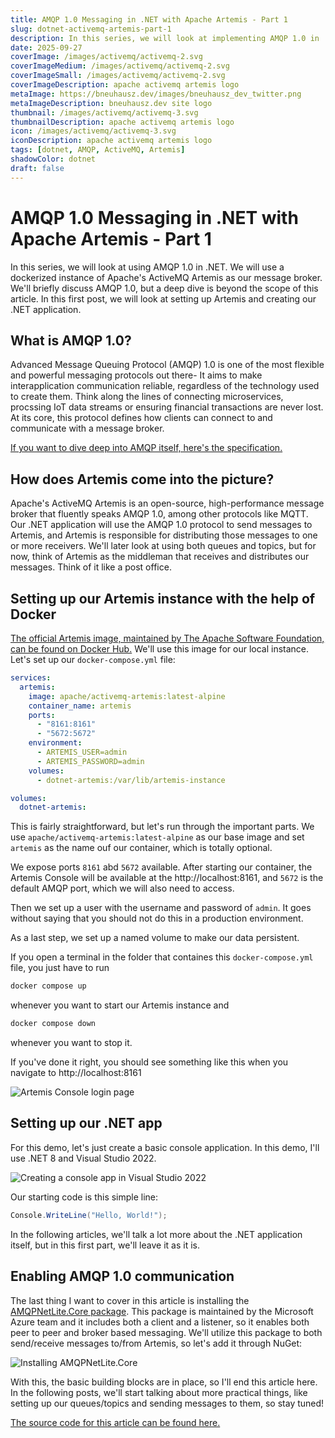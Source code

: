 ```yaml
---
title: AMQP 1.0 Messaging in .NET with Apache Artemis - Part 1
slug: dotnet-activemq-artemis-part-1
description: In this series, we will look at implementing AMQP 1.0 in .NET with Apache ActiveMQ Artemis.
date: 2025-09-27
coverImage: /images/activemq/activemq-2.svg
coverImageMedium: /images/activemq/activemq-2.svg
coverImageSmall: /images/activemq/activemq-2.svg
coverImageDescription: apache activemq artemis logo
metaImage: https://bneuhausz.dev/images/bneuhausz_dev_twitter.png
metaImageDescription: bneuhausz.dev site logo
thumbnail: /images/activemq/activemq-3.svg
thumbnailDescription: apache activemq artemis logo
icon: /images/activemq/activemq-3.svg
iconDescription: apache activemq artemis logo
tags: [dotnet, AMQP, ActiveMQ, Artemis]
shadowColor: dotnet
draft: false
---
```


# AMQP 1.0 Messaging in .NET with Apache Artemis - Part 1

In this series, we will look at using AMQP 1.0 in .NET. We will use a dockerized instance of Apache's ActiveMQ Artemis as our message broker. We'll briefly discuss AMQP 1.0, but a deep dive is beyond the scope of this article. In this first post, we will look at setting up Artemis and creating our .NET application.

## What is AMQP 1.0?

Advanced Message Queuing Protocol (AMQP) 1.0 is one of the most flexible and powerful messaging protocols out there- It aims to make interapplication communication reliable, regardless of the technology used to create them. Think along the lines of connecting microservices, procssing IoT data streams or ensuring financial transactions are never lost. At its core, this protocol defines how clients can connect to and communicate with a message broker.

[If you want to dive deep into AMQP itself, here's the specification.](https://www.oasis-open.org/committees/tc_home.php?wg_abbrev=amqp)

## How does Artemis come into the picture?

Apache's ActiveMQ Artemis is an open-source, high-performance message broker that fluently speaks AMQP 1.0, among other protocols like MQTT. Our .NET application will use the AMQP 1.0 protocol to send messages to Artemis, and Artemis is responsible for distributing those messages to one or more receivers. We'll later look at using both queues and topics, but for now, think of Artemis as the middleman that receives and distributes our messages. Think of it like a post office.

## Setting up our Artemis instance with the help of Docker

[The official Artemis image, maintained by The Apache Software Foundation, can be found on Docker Hub.](https://hub.docker.com/r/apache/activemq-artemis) We'll use this image for our local instance. Let's set up our `docker-compose.yml` file:

```yaml
services:
  artemis:
    image: apache/activemq-artemis:latest-alpine
    container_name: artemis
    ports:
      - "8161:8161"
      - "5672:5672"
    environment:
      - ARTEMIS_USER=admin
      - ARTEMIS_PASSWORD=admin
    volumes:
      - dotnet-artemis:/var/lib/artemis-instance

volumes:
  dotnet-artemis:
```

This is fairly straightforward, but let's run through the important parts. We use ``apache/activemq-artemis:latest-alpine`` as our base image and set ``artemis`` as the name ouf our container, which is totally optional.

We expose ports ``8161`` abd ``5672`` available. After starting our container, the Artemis Console will be available at the http://localhost:8161, and ``5672`` is the default AMQP port, which we will also need to access.

Then we set up a user with the username and password of ``admin``. It goes without saying that you should not do this in a production environment.

As a last step, we set up a named volume to make our data persistent.

If you open a terminal in the folder that containes this ``docker-compose.yml`` file, you just have to run

```bash
docker compose up
```

whenever you want to start our Artemis instance and

```bash
docker compose down
```

whenever you want to stop it.

If you've done it right, you should see something like this when you navigate to http://localhost:8161

![Artemis Console login page](/images/dotnet-artemis/part-1/artemis-console.avif)

## Setting up our .NET app

For this demo, let's just create a basic console application. In this demo, I'll use .NET 8 and Visual Studio 2022.

![Creating a console app in Visual Studio 2022](/images/dotnet-artemis/part-1/create-console-app.avif)

Our starting code is this simple line:

```csharp
Console.WriteLine("Hello, World!");
```

In the following articles, we'll talk a lot more about the .NET application itself, but in this first part, we'll leave it as it is.

## Enabling AMQP 1.0 communication

The last thing I want to cover in this article is installing the [AMQPNetLite.Core package](https://www.nuget.org/packages/AMQPNetLite.Core/). This package is maintained by the Microsoft Azure team and it includes both a client and a listener, so it enables both peer to peer and broker based messaging. We'll utilize this package to both send/receive messages to/from Artemis, so let's add it through NuGet:

![Installing AMQPNetLite.Core](/images/dotnet-artemis/part-1/installing-amqpnetlite-core.avif)

With this, the basic building blocks are in place, so I'll end this article here. In the following posts, we'll start talking about more practical things, like setting up our queues/topics and sending messages to them, so stay tuned!

[The source code for this article can be found here.](https://github.com/bneuhausz/dotnet-amqp-messaging/tree/part-1)